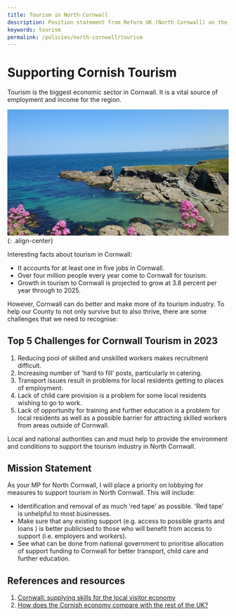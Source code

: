 ```yaml
---
title: Tourism in North Cornwall
description: Position statement from Reform UK (North Cornwall) on the tourism industry in Cornwall.
keywords: tourism
permalink: /policies/north-cornwall/tourism
---
```

# Supporting Cornish Tourism
Tourism is the biggest economic sector in Cornwall. It is a vital source of
employment and income for the region.

![tourism][tourism]{: .align-center}

Interesting facts about tourism in Cornwall:

* It accounts for at least one in five jobs in Cornwall.
* Over four million people every year come to Cornwall for tourism.
* Growth in tourism to Cornwall is projected to grow at 3.8 percent per year
through to 2025.

However, Cornwall can do better and make more of its tourism industry. To help
our County to not only survive but to also thrive, there are some challenges
that we need to recognise:

## Top 5 Challenges for Cornwall Tourism in 2023

1. Reducing pool of skilled and unskilled workers makes recruitment difficult.
2. Increasing number of 'hard to fill' posts, particularly in catering.
3. Transport issues result in problems for local residents getting to places
of employment.
4. Lack of child care provision is a problem for some local residents wishing
to go to work.
5. Lack of opportunity for training and further education is a problem for
local residents as well as a possible barrier for attracting skilled workers
from areas outside of Cornwall.

Local and national authorities can and must help to provide the environment
and conditions to support the tourism industry in North Cornwall.


## Mission Statement
As your MP for North Cornwall, I will place a priority on lobbying for measures
to support tourism in North Cornwall. This will include:

* Identification and removal of as much 'red tape' as possible. 'Red tape' is
unhelpful to most businesses.
* Make sure that any existing support (e.g. access to possible grants and loans
) is better publicised to those who will benefit from access to support (i.e. 
employers and workers).
* See what can be done from national government to prioritise allocation of
support funding to Cornwall for better transport, child care and further
education.


## References and resources
1. [Cornwall: supplying skills for the local visitor economy][1]
2. [How does the Cornish economy compare with the rest of the UK?][2]

[1]: https://www.local.gov.uk/case-studies/cornwall-supplying-skills-local-visitor-economy
[2]: https://www.economicsobservatory.com/how-does-the-cornish-economy-compare-with-the-rest-of-the-uk

[tourism]: /assets/images/manifesto/tourism-800x455.jpg "Port Gavergne"
